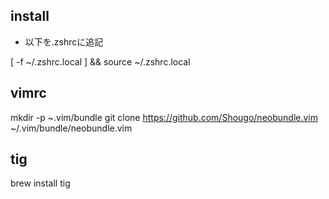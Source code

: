 
## install

 - 以下を.zshrcに追記

[ -f ~/.zshrc.local ] && source ~/.zshrc.local



## vimrc

mkdir -p ~.vim/bundle
git clone https://github.com/Shougo/neobundle.vim ~/.vim/bundle/neobundle.vim


## tig

brew install tig
